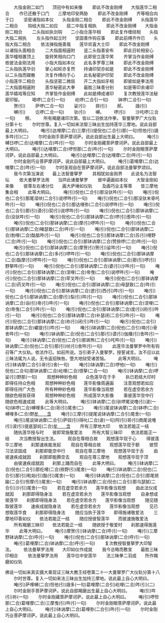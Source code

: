 <!-- { "loadSidebar": true } -->
　　大指金刚二如门　　顶冠中有如来像
　　即此不改金刚缚　　大指莲华二相合
　　作已还散于口门　　三摩地印安两胁
　　即此不改金刚缚　　齐等相合向于口
　　坚密诸指如本仪　　头指金刚二相合
　　即此不改金刚缚　　头指莲华二相合
　　钩结大指二如应　　屈二中指复相执
　　即此不改金刚缚　　大指金刚二相合
　　二头指如执剑钩　　二小指合莲华相
　　即此复作缠绕相　　头指大指二相执
　　左头指作起立时　　坚固善作钩召事
　　即此前缚齐作已　　头指大指二相合
　　依法弹指施善哉　　莲华欢喜大士印
　　即此不改金刚缚　　以诸指头面相合
　　二大指面相逼附　　竖二头指善安布
　　即此日轮相安心　　莲华幢相置顶上
　　旋转笑相向口门　　此即安立莲华笑
　　齐掌当作金刚缚　　依彼法金刚法用
　　小指大指如本仪　　此名多罗尊三昧
　　即此不改金刚缚　　二头指执莲华剑
　　掌心如轮亦复然　　持诵印契亦如是
　　即此不改金刚缚　　以二头指而磔散
　　次复作缚向于心　　此名秘密护印契
　　即此不改金刚缚　　小指莲华二相合
　　头指坚密二微屈　　开二大指如牙相
　　即彼如是拳法用　　二大指面相逼附
　　莲华秘密此大拳　　最胜三昧善分别
　　如是等印余诸印　　莲华嬉戏等应知
　　齐掌皆作金刚缚　　此如是缚成诸印
　　复次教授莲华法秘密印智。
　　喝啰(二合引一句)
　　屹啰(二合引一句)
　　钵啰(二合引一句)
　　贺(引)
　　萨啰(二合一句)
　　娑(引)
　　捺(引)
　　郝。
　　誐(引)
　　嚩(引)
　　讫啰(二合一句)
　　驮(引)
　　嚩。
　　啰(引)
　　沙吒啰(三合一句)
　　穆。
　　所有羯磨诸印次第。皆以二羽依法作拳。
智曼拏罗广大仪轨分第十七
　　尔时世尊。复入一切如来法智三昧出生加持莲华三摩地。说此自部最上大明曰。
　　唵(引)达哩摩(二合)三摩(引)提倪也(二合引)那(一句)怛他(引)誐多吽(引)(二)
　　尔时金刚手菩萨摩诃萨。说此自部出生最上大明曰。
　　唵(引)嚩日啰(二合)达哩摩(二合)吽(引一句)
　　尔时金刚藏菩萨摩诃萨。说此自部最上大明曰。
　　唵(引)达哩摩(二合)啰怛那(二合)吽(引一句)
　　尔时金刚眼菩萨摩诃萨。说此自部最上大明曰。
　　唵(引)达哩摩(二合)达哩摩(二合)吽(引一句)
　　尔时金刚巧业菩萨摩诃萨。说此自部最上大明曰。
　　唵(引)葛哩摩(二合)达哩摩(二合)吽(引一句)
　　尔时圣观自在菩萨摩诃萨。说此自部法曼拏罗颂曰。
　　我今次第当演说　　最上法智曼拏罗
　　其相犹如金刚界　　此说名为法智坛
　　依大曼拏罗法用　　当抨此诸曼拏罗
　　彼中遍画如本仪　　大智金刚如来像
　　彼尊左右诸分位　　画大萨埵如仪轨
　　及画巧业主等尊　　皆三摩地集会相
　　此等大明曰。
　　唵(引)倪也(二合引)那没驮吽(引一句)
　　唵(引)倪也(二合引)那尾湿吠(二合引)说啰吽(引一句)
　　唵(引)倪也(二合引)那没驮末骨吒吽(引一句)
　　唵(引)倪也(二合引)那达哩弥(二合引)说啰吽(引一句)
　　唵(引)倪也(二合引)那(引)谟(引)契(引)说啰吽(引一句)
　　唵(引)倪也(二合引)那钵讷摩(二合)没驮吽(引一句)
　　唵(引)倪也(二合引)那钵讷摩(二合)啰(引)惹吽(引一句)
　　唵(引)倪也(二合引)那钵讷摩(二合)摩(引)啰吽(引一句)
　　唵(引)倪也(二合引)那钵讷摩(二合)睹瑟致(二合)吽(引一句)
　　唵(引)倪也(二合引)那钵讷摩(二合)勃哩(二合)酤胝吽(引一句)
　　唵(引)倪也(二合引)那钵讷摩(二合)苏(引)哩野(二合)吽(引一句)
　　唵(引)倪也(二合引)那钵讷摩(二合)赞捺啰(二合)吽(引一句)
　　唵(引)倪也(二合引)那钵讷摩(二合)摩贺(引)贺(引)娑吽(引一句)
　　唵(引)倪也(二合引)那钵讷摩(二合)多(引)啰吽(引一句)
　　唵(引)倪也(二合引)那钵讷摩(二合)酤摩(引)啰吽(引一句)
　　唵(引)倪也(二合引)那钵讷摩(二合)那(引)啰(引)野拏吽(引一句)
　　唵(引)倪也(二合引)那钵讷摩(二合)婆(引)沙吽(引一句)
　　唵(引)倪也(二合引)那钵讷摩(二合)涅哩(二合)帝曳(二合引)说啰吽(引一句)
　　唵(引)倪也(二合引)那钵讷摩(二合)荦叉吽(引一句)
　　唵(引)倪也(二合引)那钵讷摩(二合)药叉吽(引一句)
　　唵(引)倪也(二合引)那钵讷摩(二合)毋瑟致(二合)吽(引一句)
　　唵(引)倪也(二合引)那钵讷摩(二合)逻(引)西(引)吽(引一句)
　　唵(引)倪也(二合引)那钵讷摩(二合)摩(引)梨(引)吽(引一句)
　　唵(引)倪也(二合引)那钵讷摩(二合)诣(引)帝(引)吽(引一句)
　　唵(引)倪也(二合引)那钵讷摩(二合)涅哩(二合)帝曳(二合引)吽(引一句)
　　唵(引)倪也(二合引)那钵讷摩(二合)度(引)闭(引)吽(引一句)
　　唵(引)倪也(二合引)那钵讷摩(二合)补瑟闭(二合引)吽(引一句)
　　唵(引)倪也(二合引)那钵讷摩(二合)祢(引)闭(引)吽(引一句)
　　唵(引)倪也(二合引)那钵讷摩(二合)巘提(引)吽(引一句)
　　唵(引)钵讷摩(二合)倪也(二合引)喃(引)骨舍吽(引一句)
　　唵(引)钵讷摩(二合)倪也(二合引)那(引)谟(引)伽播(引)舍吽(引一句)
　　唵(引)钵讷摩(二合)倪也(二合引)那飒怖(二合引)吒吽(引一句)
　　唵(引)钵讷摩(二合)倪也(二合引)那(引)吠(引)舍吽(引一句)
　　此莲华法曼拏罗中所有钩召等广大仪轨。依法作已。如前所说。当引弟子入曼拏罗。授誓诫言。汝不应以此三昧法辄为人说。无令返招殃咎。堕大地狱受诸苦恼。
　　此等大明曰。
　　唵(引)钵讷摩(二合引)哥(引)舍(一句)
　　唵(引)钵讷摩(二合)啰他(一句)
　　唵(引)倪也(二合句)那钵讷摩(二合)屹哩(二合)恨拏(二合一句)
　　唵(引)钵讷摩(二合)啰娑(引)野那(一句)
　　观想种种妙色相　　众色莲华在于手
　　执已若结大印时　　即得任持众色相
　　观想种种妙色相　　莲华影像周遍画
　　注意观想若如应　　即得任持广大色
　　所有种种妙色相　　莲华影像当观想
　　若在虚空若余方　　随欲色相皆获得
　　观想种种妙色相　　所成莲华大影像
　　乘彼莲华空中行　　随欲色相速成就
　　此等大明曰。
　　唵(引)钵讷摩(二合)驮啰尾说噜(引)波(一句)钵啰(二合)嚩哩多(二合)哥(引)尾舍(二)
　　唵(引)尾说钵讷摩(二合)钵啰(二合)嚩哩多(二合)野[牟　　含](一句)
　　唵(引)三摩(引)提尾说钵讷摩(二合引)尾舍(一句)
　　唵(引)尾说钵讷摩(二合引)萨奴(引)得叱(二合)波(一句)阿(引)哥(引)商尾说噜(引)波(引)提底瑟姹(二合)[牟　　含](二)
　　所有三摩地大印　　依法若能正一结
　　随执莲华授与时　　彼即常施敬爱法
　　所有大智三昧印　　依法若能正一结
　　次当教授智出生法。
　　观自在尊相合故　　观想莲华现于心
　　得彼莲华三摩地　　刹那速疾能发起
　　观自在尊相合故　　观想莲华现于额
　　彼惯习法坚固成　　刹那即能空中行
　　观自在尊三摩地　　观想莲华现于舌
　　由彼速疾成就因　　刹那即能腾空去
　　观自在尊三摩地　　观想莲华现于顶
　　由彼速疾成就因　　刹那上踊而自在
　　此等大明曰。
　　唵(引)钵讷摩(二合)倪也(二合引)那纥哩(二合)捺野(引)尾舍(一句)
　　唵(引)钵讷摩(二合)倪也(二合引)那(引)毗始(引)酤(引)尾舍(一句)
　　唵(引)钵讷摩(二合)倪也(二合引)那尾捺踰(二合引)怛摩(引)尾舍(一句)
　　唵(引)钵讷摩(二合)倪也(二合引)那乌瑟腻(二合引)沙(引)尾舍(一句)
　　若在虚空若余方　　莲华影像当观想
　　由此法仪成就因　　刹那即得隐身法
　　若在虚空若余方　　莲华影像当观想
　　自身想成彼莲华　　刹那即得隐身法
　　若在虚空若余方　　莲华影像当观想
　　随见随取彼莲华　　速疾成就隐身法
　　若在虚空若余方　　莲华影像当观想
　　见已想取莲华食　　刹那即得隐身法
　　随应当执于莲华　　即得施诸敬爱法
　　三摩地印善如仪　　依法若能正一结
　　随应授彼智莲华　　而彼速施敬爱法
　　所有羯磨三昧印　　依法若能正一结
　　随欲授于敬爱时　　刹那速得施莲华
　　此等大明曰。
　　唵(引)摩贺(引)钵讷摩(二合)呼(引一句)
　　唵(引)三摩野钵讷摩(二合)呼(引一句)
　　唵(引)倪也(二合引)那钵讷摩(二合)呼(引一句)
　　唵(引)葛哩摩(二合)钵讷摩(二合)呼(引一句)
　　复次教授智曼拏罗大印智法。
　　依法曼拏罗法用　　大印如仪作成就
　　我今总略而敷宣　　最胜三昧印相合
　　依法曼拏罗法用　　莲华位中安莲华
　　法三昧拳二羽成　　所作羯磨如仪轨





佛说一切如来真实摄大乘现证三昧大教王经卷第二十一大曼拏罗广大仪轨分第十八
　　尔时世尊。复入一切如来法三昧出生加持三摩地。说此最上自心大明曰。
　　唵(引)萨哩嚩(二合)怛他(引)誐多(一句)葛哩摩(二合引)屹哩(二合)吽(引)(二)
　　尔时金刚手菩萨摩诃萨。说此自部羯磨出生最上自心大明曰。
　　唵(引)吽(引)祢(一句)
　　尔时金刚藏菩萨摩诃萨。说此最上自心大明曰。
　　唵(引)啰怛那(二合)葛哩摩(二合)三摩曳(引)吽(引一句)
　　尔时金刚眼菩萨摩诃萨。说此最上自心大明曰。
　　唵(引)钵讷摩(二合)葛哩弥(二合引)吽(引一句)
　　尔时金刚巧业菩萨摩诃萨。说此最上自心大明曰。
